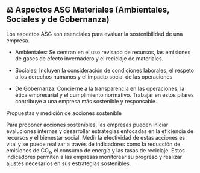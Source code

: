 ## ⚖️ Aspectos ASG Materiales  (Ambientales, Sociales y de Gobernanza)


Los aspectos ASG son esenciales para evaluar la sostenibilidad de una empresa.

- Ambientales: Se centran en el uso revisado de recursos, las emisiones de gases de efecto invernadero y el reciclaje de materiales.

- Sociales: Incluyen la consideración de condiciones laborales, el respeto a los derechos humanos y el impacto social de las operaciones.

- De Gobernanza: Concierne a la transparencia en las operaciones, la ética empresarial y el cumplimiento normativo. Trabajar en estos pilares contribuye a una empresa más sostenible y responsable.

Propuestas y medición de acciones sostenible

Para proponer acciones sostenibles, las empresas pueden iniciar evaluciones internas y desarrollar estrategias enfocadas en la eficiencia de recursos y el bienestar social. Medir la efectividad de estas acciones es vital y se puede realizar a través de indicadores como la reducción de emisiones de CO₂, el consumo de energía y las tasas de reciclaje. Estos indicadores permiten a las empresas monitorear su progreso y realizar ajustes necesarios en sus estrategias sostenibles.

